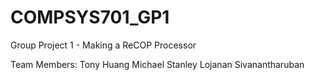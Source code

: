 # COMPSYS701_GP1
Group Project 1 - Making a ReCOP Processor

Team Members:
Tony Huang
Michael Stanley
Lojanan Sivanantharuban
